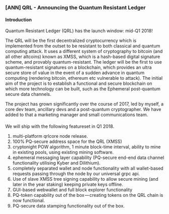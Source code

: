 ### [ANN] QRL - Announcing the Quantum Resistant Ledger

#### Introduction

Quantum Resistant Ledger (QRL) has the launch window: mid-Q1 2018!

The QRL will be the first decentralized cryptocurrency which is implemented from the outset to be resistant to both classical and quantum computing attack. It uses a different system of cryptography to bitcoin (and all other altcoins) known as XMSS, which is a hash-based digital signature scheme, and provably quantum-resistant.  The ledger will be the first to use quantum-resistant signatures on a blockchain, which provides an ultra secure store of value in the event of a sudden advance in quantum computing (rendering bitcoin, ethereum etc vulnerable to attack). The initial aim of the project is to establish a functional and secure blockchain on which more technology can be built, such as the Ephemeral post-quantum secure data channels.

The project has grown significantly over the course of 2017, led by myself, a core dev team, ancillary devs and a post-quantum cryptographer. We have added to that a marketing manager and small communications team.

#### 
We will ship with the following featureset in Q1 2018.


1. multi-platform qrlcore node release.
2. 100% PQ-secure address space for the QRL (XMSS)
3. cryptonight POW algorithm, 1 minute block-time interval, ability to mine in existing pools, using existing mining software.
4. ephemeral messaging layer capability (PQ-secure end-end data channel functionality utilising Kyber and Dilithium).
5. completely separated wallet and node functionality with all wallet-based requests passing through the node by our universal grpc api.
6. Use of slave XMSS tree signing capability to allow secure mining (and later in the year staking) keeping private keys offline.
7. GUI-based webwallet and full block explorer functionality
8. PQ-token capability out of the box — creating tokens on the QRL chain is now functional.
9. PQ-secure data stamping functionality out of the box.